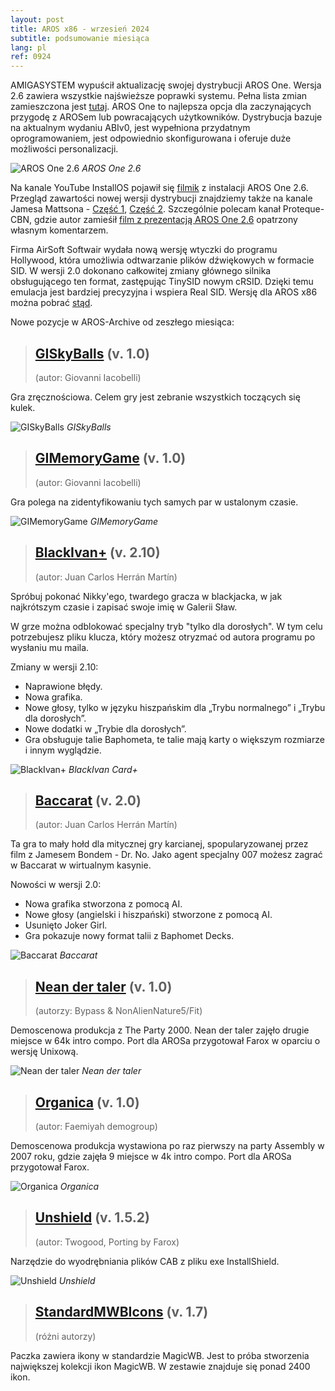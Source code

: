 ```yaml
---
layout: post
title: AROS x86 - wrzesień 2024
subtitle: podsumowanie miesiąca
lang: pl
ref: 0924
---
```


AMIGASYSTEM wypuścił aktualizację swojej dystrybucji AROS One. Wersja 2.6 zawiera wszystkie najświeższe poprawki systemu. Pełna lista zmian zamieszczona jest [tutaj](https://arosworld.org/infusions/forum/viewthread.php?thread_id=1124&pid=6231#post_6231). AROS One to najlepsza opcja dla zaczynających przygodę z AROSem lub powracających użytkowników. Dystrybucja bazuje na aktualnym wydaniu ABIv0, jest wypełniona przydatnym oprogramowaniem, jest odpowiednio skonfigurowana i oferuje duże możliwości personalizacji.  

![AROS One 2.6](/assets/img/0924/arosone26.jpg)
*AROS One 2.6*

Na kanale YouTube InstallOS pojawił się [filmik](https://www.youtube.com/watch?v=M7YjufrJqDs) z instalacji AROS One 2.6. Przegląd zawartości nowej wersji dystrybucji znajdziemy także na kanale Jamesa Mattsona - [Część 1](https://www.youtube.com/watch?v=Ml3XaQaqcQw), [Część 2](https://www.youtube.com/watch?v=Jx1kLvR9fs4). Szczególnie polecam kanał Proteque-CBN, gdzie autor zamieśił [film z prezentacją AROS One 2.6](https://www.youtube.com/watch?v=ZNXauy5m5Wc) opatrzony własnym komentarzem.

Firma AirSoft Softwair wydała nową wersję wtyczki do programu Hollywood, która umożliwia odtwarzanie plików dźwiękowych w formacie SID. W wersji 2.0 dokonano całkowitej zmiany głównego silnika obsługującego ten format, zastępując TinySID nowym cRSID. Dzięki temu emulacja jest bardziej precyzyjna i wspiera Real SID. Wersję dla AROS x86 można pobrać [stąd](https://www.hollywood-mal.com/download/SID_Amiga.lha).

Nowe pozycje w AROS-Archive od zeszłego miesiąca:

> ## [GISkyBalls](http://archives.aros-exec.org/?function=showfile&file=game/misc/giskyballsaros.zip) (v. 1.0)
> (autor: Giovanni Iacobelli)

Gra zręcznościowa. Celem gry jest zebranie wszystkich toczących się kulek.

![GISkyBalls](/assets/img/0924/SkyBallsAros.png)
*GISkyBalls*

> ## [GIMemoryGame](https://archives.aros-exec.org/?function=showfile&file=game/misc/gimemorygamearos.zip) (v. 1.0)
> (autor:	Giovanni Iacobelli)

Gra polega na zidentyfikowaniu tych samych par w ustalonym czasie.

![GIMemoryGame](/assets/img/0924/MemoryGameAros.png)
*GIMemoryGame*

> ## [BlackIvan+](https://archives.aros-exec.org/?function=showfile&file=game/card/blackivan.lha) (v. 2.10)
> (autor: Juan Carlos Herrán Martín)

Spróbuj pokonać Nikky'ego, twardego gracza w blackjacka, w jak najkrótszym czasie i zapisać swoje imię w Galerii Sław.  

W grze można odblokować specjalny tryb "tylko dla dorosłych". W tym celu potrzebujesz pliku klucza, który możesz otryzmać od autora programu po wysłaniu mu maila.

Zmiany w wersji 2.10:
- Naprawione błędy.
- Nowa grafika.
- Nowe głosy, tylko w języku hiszpańskim dla „Trybu normalnego” i „Trybu dla dorosłych”.
- Nowe dodatki w „Trybie dla dorosłych”.
- Gra obsługuje talie Baphometa, te talie mają karty o większym rozmiarze i innym wyglądzie.

![BlackIvan+](/assets/img/0924/blackivancard.jpg)
*BlackIvan Card+*

> ## [Baccarat](https://archives.aros-exec.org/?function=showfile&file=game/card/baccarat.lha) (v. 2.0)
> (autor: Juan Carlos Herrán Martín)

Ta gra to mały hołd dla mitycznej gry karcianej, spopularyzowanej przez film z Jamesem Bondem - Dr. No. Jako agent specjalny 007 możesz zagrać w Baccarat w wirtualnym kasynie.

Nowości w wersji 2.0:  
- Nowa grafika stworzona z pomocą AI.
- Nowe głosy (angielski i hiszpański) stworzone z pomocą AI.
- Usunięto Joker Girl.
- Gra pokazuje nowy format talii z Baphomet Decks.

![Baccarat](/assets/img/0924/baccarat.jpg)
*Baccarat*

> ## [Nean der taler](https://archives.aros-exec.org/?function=showfile&file=demo/intro/neandertaler.i386-aros.zip) (v. 1.0)
> (autorzy:	Bypass & NonAlienNature5/Fit)

Demoscenowa produkcja z The Party 2000. Nean der taler zajęło drugie miejsce w 64k intro compo. Port dla AROSa przygotował Farox w oparciu o wersję Unixową.

![Nean der taler](/assets/img/0924/neandertaler.jpg)
*Nean der taler*

> ## [Organica](https://archives.aros-exec.org/?function=showfile&file=demo/intro/organica.i386-aros.zip) (v. 1.0)
> (autor:	Faemiyah demogroup)

Demoscenowa produkcja wystawiona po raz pierwszy na party Assembly w 2007 roku, gdzie zajęła 9 miejsce w 4k intro compo. Port dla AROSa przygotował Farox.

![Organica](/assets/img/0924/organica.jpg)
*Organica*

> ## [Unshield](https://archives.aros-exec.org/?function=showfile&file=utility/filetool/unshield.386-aros.zip) (v. 1.5.2)
> (autor:	Twogood, Porting by Farox)

Narzędzie do wyodrębniania plików CAB z pliku exe InstallShield.

![Unshield](/assets/img/0924/Unshield.jpg)
*Unshield*

> ## [StandardMWBIcons](https://archives.aros-exec.org/?function=showfile&file=graphics/icon/standardmagicwb.lha) (v. 1.7)
> (różni autorzy)

Paczka zawiera ikony w standardzie MagicWB. Jest to próba stworzenia największej kolekcji ikon MagicWB. W zestawie znajduje się ponad 2400 ikon.


